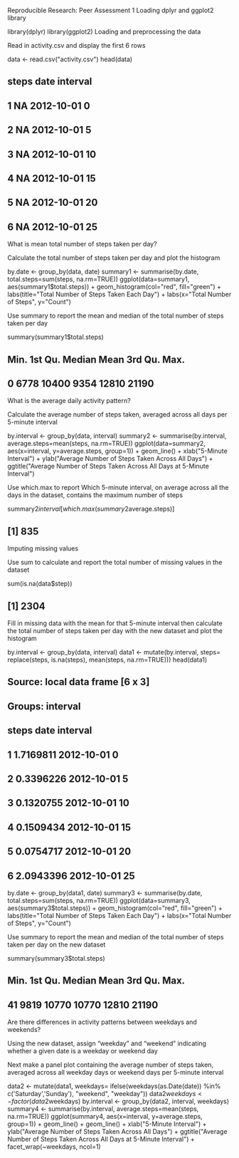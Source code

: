 Reproducible Research: Peer Assessment 1
Loading dplyr and ggplot2 library

library(dplyr)
library(ggplot2)
Loading and preprocessing the data

Read in activity.csv and display the first 6 rows

data <- read.csv("activity.csv")
head(data)
##   steps       date interval
## 1    NA 2012-10-01        0
## 2    NA 2012-10-01        5
## 3    NA 2012-10-01       10
## 4    NA 2012-10-01       15
## 5    NA 2012-10-01       20
## 6    NA 2012-10-01       25
What is mean total number of steps taken per day?

Calculate the total number of steps taken per day and plot the histogram

by.date <- group_by(data, date)
summary1 <- summarise(by.date, total.steps=sum(steps, na.rm=TRUE))
ggplot(data=summary1, aes(summary1$total.steps)) + geom_histogram(col="red", fill="green") + labs(title="Total Number of Steps Taken Each Day") + labs(x="Total Number of Steps", y="Count")


Use summary to report the mean and median of the total number of steps taken per day

summary(summary1$total.steps)
##    Min. 1st Qu.  Median    Mean 3rd Qu.    Max. 
##       0    6778   10400    9354   12810   21190
What is the average daily activity pattern?

Calculate the average number of steps taken, averaged across all days per 5-minute interval

by.interval <- group_by(data, interval)
summary2 <- summarise(by.interval, average.steps=mean(steps, na.rm=TRUE))
ggplot(data=summary2, aes(x=interval, y=average.steps, group=1)) + geom_line() + xlab("5-Minute Interval") + ylab("Average Number of Steps Taken Across All Days") + ggtitle("Average Number of Steps Taken Across All Days at 5-Minute Interval")


Use which.max to report Which 5-minute interval, on average across all the days in the dataset, contains the maximum number of steps

summary2$interval[which.max(summary2$average.steps)]
## [1] 835
Imputing missing values

Use sum to calculate and report the total number of missing values in the dataset

sum(is.na(data$step))
## [1] 2304
Fill in missing data with the mean for that 5-minute interval then calculate the total number of steps taken per day with the new dataset and plot the histogram

by.interval <- group_by(data, interval)
data1 <- mutate(by.interval, steps= replace(steps, is.na(steps), mean(steps, na.rm=TRUE)))
head(data1)
## Source: local data frame [6 x 3]
## Groups: interval
## 
##       steps       date interval
## 1 1.7169811 2012-10-01        0
## 2 0.3396226 2012-10-01        5
## 3 0.1320755 2012-10-01       10
## 4 0.1509434 2012-10-01       15
## 5 0.0754717 2012-10-01       20
## 6 2.0943396 2012-10-01       25
by.date <- group_by(data1, date)
summary3 <- summarise(by.date, total.steps=sum(steps, na.rm=TRUE))
ggplot(data=summary3, aes(summary3$total.steps)) + geom_histogram(col="red", fill="green") + labs(title="Total Number of Steps Taken Each Day") + labs(x="Total Number of Steps", y="Count")


Use summary to report the mean and median of the total number of steps taken per day on the new dataset

summary(summary3$total.steps)
##    Min. 1st Qu.  Median    Mean 3rd Qu.    Max. 
##      41    9819   10770   10770   12810   21190
Are there differences in activity patterns between weekdays and weekends?

Using the new dataset, assign “weekday” and “weekend” indicating whether a given date is a weekday or weekend day

Next make a panel plot containing the average number of steps taken, averaged across all weekday days or weekend days per 5-minute interval

data2 <- mutate(data1, weekdays= ifelse(weekdays(as.Date(date)) %in% c('Saturday','Sunday'), "weekend", "weekday"))
data2$weekdays<-factor(data2$weekdays)
by.interval <- group_by(data2, interval, weekdays)
summary4 <- summarise(by.interval, average.steps=mean(steps, na.rm=TRUE))
ggplot(summary4, aes(x=interval, y=average.steps, group=1)) + geom_line()  + geom_line() + xlab("5-Minute Interval") + ylab("Average Number of Steps Taken Across All Days") + ggtitle("Average Number of Steps Taken Across All Days at 5-Minute Interval") + facet_wrap(~weekdays, ncol=1)

